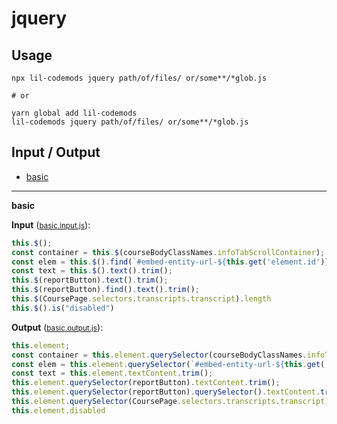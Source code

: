 # jquery


## Usage

```
npx lil-codemods jquery path/of/files/ or/some**/*glob.js

# or

yarn global add lil-codemods
lil-codemods jquery path/of/files/ or/some**/*glob.js
```

## Input / Output

<!--FIXTURES_TOC_START-->
* [basic](#basic)
<!--FIXTURES_TOC_END-->

<!--FIXTURES_CONTENT_START-->
---
<a id="basic">**basic**</a>

**Input** (<small>[basic.input.js](transforms/jquery/__testfixtures__/basic.input.js)</small>):
```js
this.$();
const container = this.$(courseBodyClassNames.infoTabScrollContainer);
const elem = this.$().find(`#embed-entity-url-${this.get('element.id')}`);
const text = this.$().text().trim();
this.$(reportButton).text().trim();
this.$(reportButton).find().text().trim();
this.$(CoursePage.selectors.transcripts.transcript).length
this.$().is("disabled")
```

**Output** (<small>[basic.output.js](transforms/jquery/__testfixtures__/basic.output.js)</small>):
```js
this.element;
const container = this.element.querySelector(courseBodyClassNames.infoTabScrollContainer);
const elem = this.element.querySelector(`#embed-entity-url-${this.get('element.id')}`);
const text = this.element.textContent.trim();
this.element.querySelector(reportButton).textContent.trim();
this.element.querySelector(reportButton).querySelector().textContent.trim();
this.element.querySelector(CoursePage.selectors.transcripts.transcript).length
this.element.disabled
```
<!--FIXTURES_CONTENT_END-->
